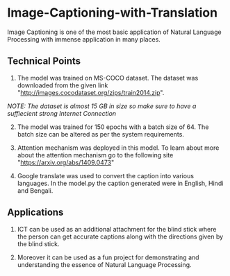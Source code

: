 # Image-Captioning-with-Translation

Image Captioning is one of the most basic application of Natural Language Processing with immense application in many places.
 
## Technical Points

1) The model was trained on MS-COCO dataset. The dataset was downloaded from the given link "http://images.cocodataset.org/zips/train2014.zip".

*NOTE: The dataset is almost 15 GB in size so make sure to have a suffiecient strong Internet Connection*

2) The model was trained for 150 epochs with a batch size of 64. The batch size can be altered as per the system requirements.
3) Attention mechanism was deployed in this model. To learn about more about the attention mechanism go to the following site "https://arxiv.org/abs/1409.0473"

4) Google translate was used to convert the caption into various languages. In the model.py the caption generated were in English, Hindi and Bengali.

## Applications

1) ICT can be used as an additional attachment for the blind stick where the person can get accurate captions along with the directions given by the blind stick.

2) Moreover it can be used as a fun project for demonstrating and understanding the essence of Natural Language Processing.
